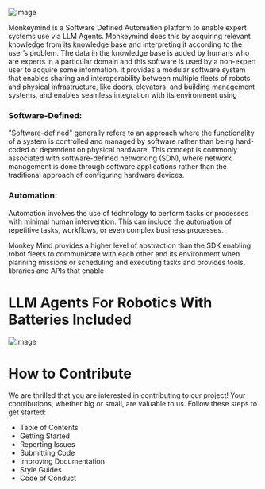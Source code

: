 
![image](https://github.com/monkeypatched-iot/sugriv-text/assets/128947637/57ec7c88-e575-44b5-b0e3-2fcf8be61304)


Monkeymind is a Software Defined Automation platform to enable expert systems use via LLM Agents. Monkeymind does this by acquiring relevant knowledge from its knowledge base and interpreting it according to the user’s problem. The data in the knowledge base is added by humans who are experts in a particular domain and this software is used by a non-expert user to acquire some information. it provides a modular software system that enables sharing and interoperability between multiple fleets of robots and physical infrastructure, like doors, elevators, and building management systems, and enables seamless integration with its environment using 

### Software-Defined:

"Software-defined" generally refers to an approach where the functionality of a system is controlled and managed by software rather than being hard-coded or dependent on physical hardware. This concept is commonly associated with software-defined networking (SDN), where network management is done through software applications rather than the traditional approach of configuring hardware devices.

### Automation:

Automation involves the use of technology to perform tasks or processes with minimal human intervention. This can include the automation of repetitive tasks, workflows, or even complex business processes.

Monkey Mind provides a higher level of abstraction than the SDK enabling robot fleets to communicate with each other and its environment when planning missions or scheduling and executing tasks and provides tools, libraries and APIs that enable 

# LLM Agents For Robotics With Batteries Included

![image](https://github.com/monkeypatched-iot/sugriv-text/assets/128947637/9769dcb0-72e4-4a80-9ecc-21a2b26e2486)

# How to Contribute

We are thrilled that you are interested in contributing to our project! Your contributions, whether big or small, are valuable to us. Follow these steps to get started:

* Table of Contents
* Getting Started
* Reporting Issues
* Submitting Code
* Improving Documentation
* Style Guides
* Code of Conduct

